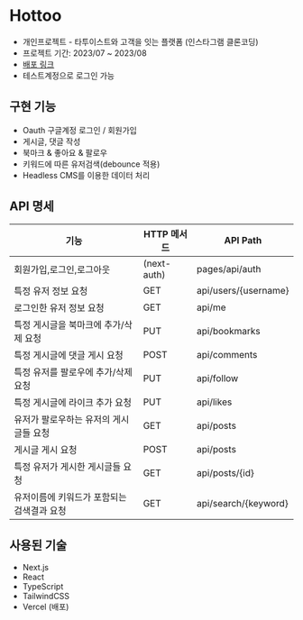 # Hottoo

- 개인프로젝트 - 타투이스트와 고객을 잇는 플랫폼 (인스타그램 클론코딩)
- 프로젝트 기간: 2023/07 ~ 2023/08
- [배포 링크](https://hottoo-qnbjip0qg-thetomatoaddict.vercel.app/)
- 테스트계정으로 로그인 가능

## 구현 기능
- Oauth 구글계정 로그인 / 회원가입
- 게시글, 댓글 작성
- 북마크 & 좋아요 & 팔로우
- 키워드에 따른 유저검색(debounce 적용)
- Headless CMS를 이용한 데이터 처리

## API 명세
|기능|HTTP 메서드|API Path|
|------|---|---|
|회원가입,로그인,로그아웃|(next-auth)|pages/api/auth|
|특정 유저 정보 요청|GET|api/users/{username}|
|로그인한 유저 정보 요청|GET|api/me|
|특정 게시글을 북마크에 추가/삭제 요청|PUT|api/bookmarks|
|특정 게시글에 댓글 게시 요청|POST|api/comments|
|특정 유저를 팔로우에 추가/삭제 요청|PUT|api/follow|
|특정 게시글에 라이크 추가 요청|PUT|api/likes|
|유저가 팔로우하는 유저의 게시글들 요청|GET|api/posts|
|게시글 게시 요청|POST|api/posts|
|특정 유저가 게시한 게시글들 요청|GET|api/posts/{id}|
|유저이름에 키워드가 포함되는 검색결과 요청|GET|api/search/{keyword}|

## 사용된 기술
- Next.js
- React
- TypeScript
- TailwindCSS
- Vercel (배포)

